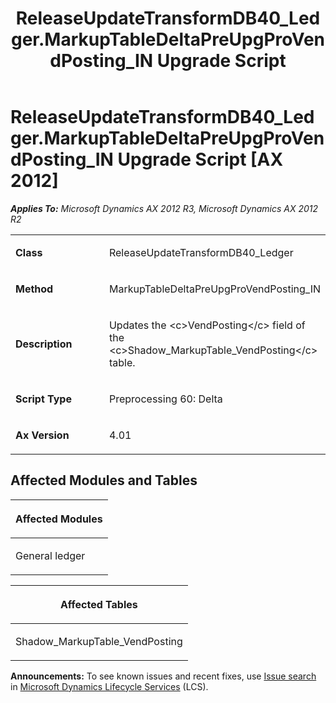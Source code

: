 ﻿---
title: ReleaseUpdateTransformDB40_Ledger.MarkupTableDeltaPreUpgProVendPosting_IN Upgrade Script
TOCTitle: ReleaseUpdateTransformDB40_Ledger.MarkupTableDeltaPreUpgProVendPosting_IN Upgrade Script
ms:assetid: 7b63bbfc-9ffd-8df3-5aba-68f8fb28463c
ms:mtpsurl: https://msdn.microsoft.com/en-us/library/JJ719432(v=AX.60)
ms:contentKeyID: 49709223
ms.date: 05/18/2015
mtps_version: v=AX.60
---

# ReleaseUpdateTransformDB40\_Ledger.MarkupTableDeltaPreUpgProVendPosting\_IN Upgrade Script [AX 2012]


_**Applies To:** Microsoft Dynamics AX 2012 R3, Microsoft Dynamics AX 2012 R2_

<table>
<colgroup>
<col style="width: 50%" />
<col style="width: 50%" />
</colgroup>
<tbody>
<tr class="odd">
<td><p><strong>Class</strong></p></td>
<td><p>ReleaseUpdateTransformDB40_Ledger</p></td>
</tr>
<tr class="even">
<td><p><strong>Method</strong></p></td>
<td><p>MarkupTableDeltaPreUpgProVendPosting_IN</p></td>
</tr>
<tr class="odd">
<td><p><strong>Description</strong></p></td>
<td><p>Updates the &lt;c&gt;VendPosting&lt;/c&gt; field of the &lt;c&gt;Shadow_MarkupTable_VendPosting&lt;/c&gt; table.</p></td>
</tr>
<tr class="even">
<td><p><strong>Script Type</strong></p></td>
<td><p>Preprocessing 60: Delta</p></td>
</tr>
<tr class="odd">
<td><p><strong>Ax Version</strong></p></td>
<td><p>4.01</p></td>
</tr>
</tbody>
</table>


## Affected Modules and Tables

<table>
<colgroup>
<col style="width: 100%" />
</colgroup>
<thead>
<tr class="header">
<th><p>Affected Modules</p></th>
</tr>
</thead>
<tbody>
<tr class="odd">
<td><p>General ledger</p></td>
</tr>
</tbody>
</table>


<table>
<colgroup>
<col style="width: 100%" />
</colgroup>
<thead>
<tr class="header">
<th><p>Affected Tables</p></th>
</tr>
</thead>
<tbody>
<tr class="odd">
<td><p>Shadow_MarkupTable_VendPosting</p></td>
</tr>
</tbody>
</table>

  
**Announcements:** To see known issues and recent fixes, use [Issue search](http://go.microsoft.com/fwlink/?linkid=389258) in [Microsoft Dynamics Lifecycle Services](http://go.microsoft.com/fwlink/?linkid=306505) (LCS).

